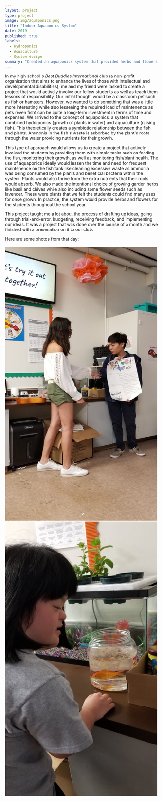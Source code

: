 ```yaml
---
layout: project
type: project
image: img/aquaponics.png
title: "Indoor Aquaponics System"
date: 2019
published: true
labels:
  - Hydroponics
  - Aquaculture
  - System design
summary: "Created an aquaponics system that provided herbs and flowers for our high school's special needs students."
---
```


In my high school's *Best Buddies International* club (a non-profit organization that aims to enhance the lives of those with intellectual and developmental disabilities), me and my friend were tasked to create a project that would actively involve our fellow students as well as teach them lessons of responsibility. Our initial thought would be a classroom pet such as fish or hamsters. However, we wanted to do something that was a little more interesting while also lessening the required load of maintenence as pets (even fish) can be quite a long-term investment in terms of time and expenses. We arrived to the concept of aquaponics, a system that combined hydroponics (growth of plants in water) and aquaculture (raising fish). This theoretically creates a symbiotic relationship between the fish and plants. Ammonia in the fish's waste is asborbed by the plant's roots through the water providing nutrients for their growth.

This type of approach would allows us to create a project that actively involved the students by providing them with simple tasks such as feeding the fish, monitoring their growth, as well as monitoring fish/plant health. The use of aquaponics ideally would lessen the time and need for frequent maintenence on the fish tank like cleaning excessive waste as ammonia was being consumed by the plants and beneficial bacteria within the system. Plants would also thrive from the extra nutrients that their roots would absorb. We also made the intentional choice of growing garden herbs like basil and chives while also including some flower seeds such as lavender. These were plants that we felt the students could find many uses for once grown. In practice, the system would provide herbs and flowers for the students throughout the school year.

This project taught me a lot about the process of drafting up ideas, going through trial-and-error, budgeting, receiving feedback, and implementing our ideas. It was a project that was done over the course of a month and we finished with a presenation on it to our club.

Here are some photos from that day:
<br>
<br>
<img height="900px" width="500px" class="img-fluid" src="../img/ap1.jpg">
<img height="900px" width="500px" class="img-fluid" src="../img/ap2.jpg">

